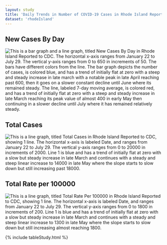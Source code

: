 ```yaml
---
layout: study
title: 'Daily Trends in Number of COVID-19 Cases in Rhode Island Reported to CDC'
dataset: 'rhodeIsland'
---
```


## New Cases By Day
<img src="{{site.baseurl}}/images/study/rhodeIsland/NewCasesByDay.png" class="img-responsive" alt="This is a bar graph and a line graph, titled New Cases By Day in Rhode Island Reported to CDC. The horizontal x-axis ranges from January 22 to July 29. The vertical y-axis ranges from 0 to 650 in increments of 50. The bars have different colors from the line. The bar graph depicts the number of cases, is colored blue, and has a trend of initially flat at zero with a steep and steady increase in late march with a notable peak in late April reaching past 600, then it goes on a slower constant decline until June where its remained steady. The line, labeled 7-day moving average, is colored red, and has a trend of initially flat at zero with a steep and steady increase in late March reaching its peak value of almost 400 in early May then continuing in a slower decline until July where it has remained relatively steady."> 


## Total Cases
<img src="{{site.baseurl}}/images/study/rhodeIsland/TotalCases.png" class="img-responsive" alt="This is a line graph, titled Total Cases in Rhode Island Reported to CDC, showing 1 line. The horizontal x-axis is labeled Date, and ranges from January 22 to July 29. The vertical y-axis ranges from 0 to 20000 in increments of 2000. Line 1 is blue and has a trend of initially flat at zero with a slow but steady increase in late March and continues with a steady and steep linear increase to 14000 in late May where the slope starts to slow down but still increasing past 18000."> 


## Total Rate per 100000
<img src="{{site.baseurl}}/images/study/rhodeIsland/TotalRate.png" class="img-responsive" alt="This is a line graph, titled Total Rate Per 100000 in Rhode Island Reported to CDC, showing 1 line. The horizontal x-axis is labeled Date, and ranges from January 22 to July 29. The vertical y-axis ranges from 0 to 1800 in increments of 200. Line 1 is blue and has a trend of initially flat at zero with a slow but steady increase in late March and continues with a steady and steep linear increase to 1300 in late May where the slope starts to slow down but still increasing almost reaching 1800."> 


{% include tableStudy.html %}